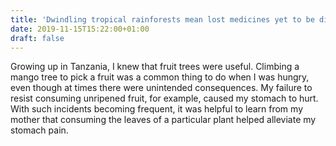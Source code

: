 ```yaml
---
title: 'Dwindling tropical rainforests mean lost medicines yet to be discovered in their plants'
date: 2019-11-15T15:22:00+01:00
draft: false
---
```


Growing up in Tanzania, I knew that fruit trees were useful. Climbing a mango tree to pick a fruit was a common thing to do when I was hungry, even though at times there were unintended consequences. My failure to resist consuming unripened fruit, for example, caused my stomach to hurt. With such incidents becoming frequent, it was helpful to learn from my mother that consuming the leaves of a particular plant helped alleviate my stomach pain.